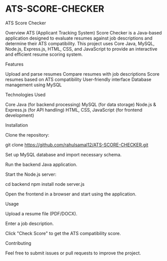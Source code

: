 # ATS-SCORE-CHECKER

ATS Score Checker

Overview
ATS (Applicant Tracking System) Score Checker is a Java-based application designed to evaluate resumes against job descriptions and determine their ATS compatibility. This project uses Core Java, MySQL, Node.js, Express.js, HTML, CSS, and JavaScript to provide an interactive and efficient resume scoring system.

Features

Upload and parse resumes
Compare resumes with job descriptions
Score resumes based on ATS compatibility
User-friendly interface
Database management using MySQL

Technologies Used

Core Java (for backend processing)
MySQL (for data storage)
Node.js & Express.js (for API handling)
HTML, CSS, JavaScript (for frontend development)

Installation

Clone the repository:

git clone https://github.com/rahulsamal12/ATS-SCORE-CHECKER.git

Set up MySQL database and import necessary schema.

Run the backend Java application.

Start the Node.js server:

cd backend
npm install
node server.js

Open the frontend in a browser and start using the application.

Usage

Upload a resume file (PDF/DOCX).

Enter a job description.

Click "Check Score" to get the ATS compatibility score.

Contributing

Feel free to submit issues or pull requests to improve the project.
